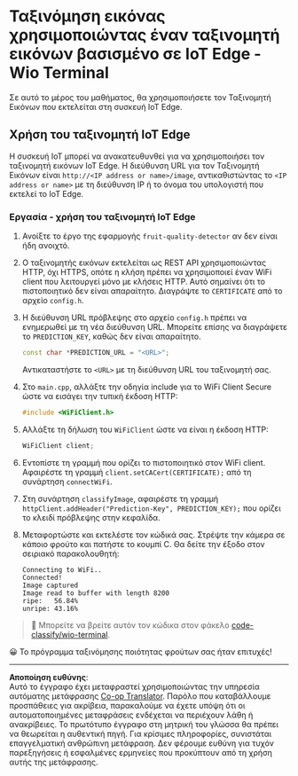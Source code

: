 <!--
CO_OP_TRANSLATOR_METADATA:
{
  "original_hash": "48ac21ec80329c930db7b84bd6b592ec",
  "translation_date": "2025-08-27T20:11:05+00:00",
  "source_file": "4-manufacturing/lessons/3-run-fruit-detector-edge/wio-terminal.md",
  "language_code": "el"
}
-->
# Ταξινόμηση εικόνας χρησιμοποιώντας έναν ταξινομητή εικόνων βασισμένο σε IoT Edge - Wio Terminal

Σε αυτό το μέρος του μαθήματος, θα χρησιμοποιήσετε τον Ταξινομητή Εικόνων που εκτελείται στη συσκευή IoT Edge.

## Χρήση του ταξινομητή IoT Edge

Η συσκευή IoT μπορεί να ανακατευθυνθεί για να χρησιμοποιήσει τον ταξινομητή εικόνων IoT Edge. Η διεύθυνση URL για τον Ταξινομητή Εικόνων είναι `http://<IP address or name>/image`, αντικαθιστώντας το `<IP address or name>` με τη διεύθυνση IP ή το όνομα του υπολογιστή που εκτελεί το IoT Edge.

### Εργασία - χρήση του ταξινομητή IoT Edge

1. Ανοίξτε το έργο της εφαρμογής `fruit-quality-detector` αν δεν είναι ήδη ανοιχτό.

1. Ο ταξινομητής εικόνων εκτελείται ως REST API χρησιμοποιώντας HTTP, όχι HTTPS, οπότε η κλήση πρέπει να χρησιμοποιεί έναν WiFi client που λειτουργεί μόνο με κλήσεις HTTP. Αυτό σημαίνει ότι το πιστοποιητικό δεν είναι απαραίτητο. Διαγράψτε το `CERTIFICATE` από το αρχείο `config.h`.

1. Η διεύθυνση URL πρόβλεψης στο αρχείο `config.h` πρέπει να ενημερωθεί με τη νέα διεύθυνση URL. Μπορείτε επίσης να διαγράψετε το `PREDICTION_KEY`, καθώς δεν είναι απαραίτητο.

    ```cpp
    const char *PREDICTION_URL = "<URL>";
    ```

    Αντικαταστήστε το `<URL>` με τη διεύθυνση URL του ταξινομητή σας.

1. Στο `main.cpp`, αλλάξτε την οδηγία include για το WiFi Client Secure ώστε να εισάγει την τυπική έκδοση HTTP:

    ```cpp
    #include <WiFiClient.h>
    ```

1. Αλλάξτε τη δήλωση του `WiFiClient` ώστε να είναι η έκδοση HTTP:

    ```cpp
    WiFiClient client;
    ```

1. Εντοπίστε τη γραμμή που ορίζει το πιστοποιητικό στον WiFi client. Αφαιρέστε τη γραμμή `client.setCACert(CERTIFICATE);` από τη συνάρτηση `connectWiFi`.

1. Στη συνάρτηση `classifyImage`, αφαιρέστε τη γραμμή `httpClient.addHeader("Prediction-Key", PREDICTION_KEY);` που ορίζει το κλειδί πρόβλεψης στην κεφαλίδα.

1. Μεταφορτώστε και εκτελέστε τον κώδικά σας. Στρέψτε την κάμερα σε κάποιο φρούτο και πατήστε το κουμπί C. Θα δείτε την έξοδο στον σειριακό παρακολουθητή:

    ```output
    Connecting to WiFi..
    Connected!
    Image captured
    Image read to buffer with length 8200
    ripe:   56.84%
    unripe: 43.16%
    ```

> 💁 Μπορείτε να βρείτε αυτόν τον κώδικα στον φάκελο [code-classify/wio-terminal](../../../../../4-manufacturing/lessons/3-run-fruit-detector-edge/code-classify/wio-terminal).

😀 Το πρόγραμμα ταξινόμησης ποιότητας φρούτων σας ήταν επιτυχές!

---

**Αποποίηση ευθύνης**:  
Αυτό το έγγραφο έχει μεταφραστεί χρησιμοποιώντας την υπηρεσία αυτόματης μετάφρασης [Co-op Translator](https://github.com/Azure/co-op-translator). Παρόλο που καταβάλλουμε προσπάθειες για ακρίβεια, παρακαλούμε να έχετε υπόψη ότι οι αυτοματοποιημένες μεταφράσεις ενδέχεται να περιέχουν λάθη ή ανακρίβειες. Το πρωτότυπο έγγραφο στη μητρική του γλώσσα θα πρέπει να θεωρείται η αυθεντική πηγή. Για κρίσιμες πληροφορίες, συνιστάται επαγγελματική ανθρώπινη μετάφραση. Δεν φέρουμε ευθύνη για τυχόν παρεξηγήσεις ή εσφαλμένες ερμηνείες που προκύπτουν από τη χρήση αυτής της μετάφρασης.